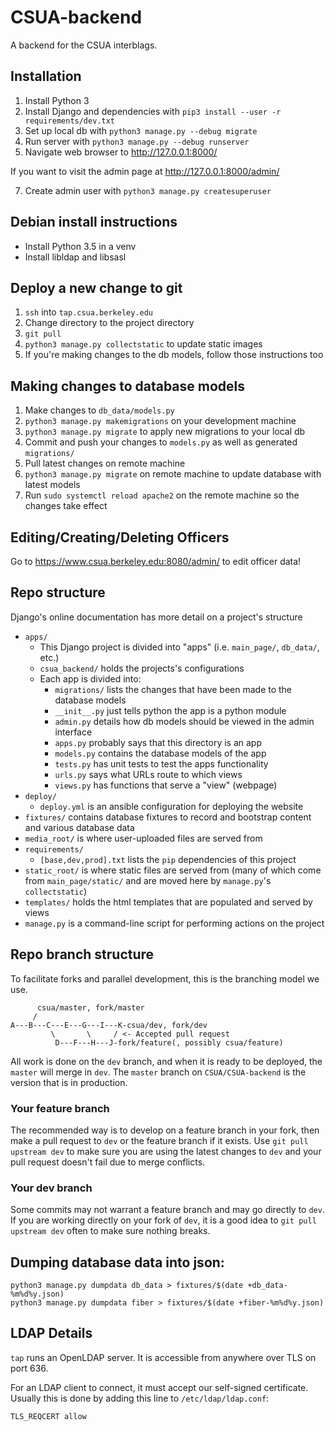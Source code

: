 CSUA-backend
============

A backend for the CSUA interblags.

## Installation

1. Install Python 3
2. Install Django and dependencies with `pip3 install --user -r requirements/dev.txt`
3. Set up local db with `python3 manage.py --debug migrate`
4. Run server with `python3 manage.py --debug runserver`
5. Navigate web browser to http://127.0.0.1:8000/

If you want to visit the admin page at http://127.0.0.1:8000/admin/

7. Create admin user with `python3 manage.py createsuperuser`

## Debian install instructions

- Install Python 3.5 in a venv
- Install libldap and libsasl

## Deploy a new change to git

1. `ssh` into `tap.csua.berkeley.edu`
2. Change directory to the project directory
3. `git pull`
4. `python3 manage.py collectstatic` to update static images
5. If you're making changes to the db models, follow those instructions too

## Making changes to database models

1. Make changes to `db_data/models.py`
2. `python3 manage.py makemigrations` on your development machine
3. `python3 manage.py migrate` to apply new migrations to your local db
4. Commit and push your changes to `models.py` as well as generated `migrations/`
5. Pull latest changes on remote machine
6. `python3 manage.py migrate` on remote machine to update database with latest models
7. Run `sudo systemctl reload apache2` on the remote machine so the changes take effect

## Editing/Creating/Deleting Officers

Go to https://www.csua.berkeley.edu:8080/admin/ to edit officer data!

## Repo structure

Django's online documentation has more detail on a project's structure

- `apps/`
  - This Django project is divided into "apps" (i.e. `main_page/`, `db_data/`, etc.)
  - `csua_backend/` holds the projects's configurations
  - Each app is divided into:
  	- `migrations/` lists the changes that have been made to the database models
  	- `__init__.py` just tells python the app is a python module
  	- `admin.py` details how db models should be viewed in the admin interface
  	- `apps.py` probably says that this directory is an app
  	- `models.py` contains the database models of the app
  	- `tests.py` has unit tests to test the apps functionality
  	- `urls.py` says what URLs route to which views
  	- `views.py` has functions that serve a "view" (webpage)
- `deploy/`
  - `deploy.yml` is an ansible configuration for deploying the website
- `fixtures/` contains database fixtures to record and bootstrap content and various database data
- `media_root/` is where user-uploaded files are served from
- `requirements/`
  - `[base,dev,prod].txt` lists the `pip` dependencies of this project
- `static_root/` is where static files are served from (many of which come from `main_page/static/` and are moved here by `manage.py`'s `collectstatic`)
- `templates/` holds the html templates that are populated and served by views
- `manage.py` is a command-line script for performing actions on the project

## Repo branch structure

To facilitate forks and parallel development, this is the branching model we use.

``` 
      csua/master, fork/master
     /
A---B---C---E---G---I---K-csua/dev, fork/dev
         \       \     / <- Accepted pull request
          D---F---H---J-fork/feature(, possibly csua/feature)
```

All work is done on the `dev` branch, and when it is ready to be deployed, the `master` will merge in `dev`.
The `master` branch on `CSUA/CSUA-backend` is the version that is in production.

### Your feature branch

The recommended way is to develop on a feature branch in your fork, then make a pull request to `dev` or the feature branch if it exists. Use `git pull upstream dev` to make sure you are using the latest changes to `dev` and your pull request doesn't fail due to merge conflicts.

### Your dev branch

Some commits may not warrant a feature branch and may go directly to `dev`. If you are working directly on your fork of `dev`, it is a good idea to `git pull upstream dev` often to make sure nothing breaks.

## Dumping database data into json:

```shell
python3 manage.py dumpdata db_data > fixtures/$(date +db_data-%m%d%y.json)
python3 manage.py dumpdata fiber > fixtures/$(date +fiber-%m%d%y.json)
```

## LDAP Details

`tap` runs an OpenLDAP server. It is accessible from anywhere over TLS on port 636.

For an LDAP client to connect, it must accept our self-signed certificate.
Usually this is done by adding this line to `/etc/ldap/ldap.conf`:

`TLS_REQCERT allow`
